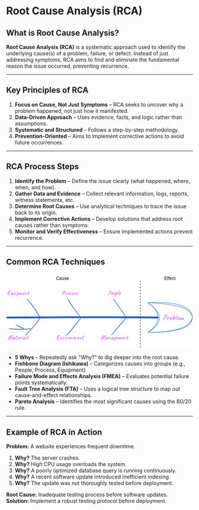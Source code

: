 # Root Cause Analysis (RCA)

## What is Root Cause Analysis?

**Root Cause Analysis (RCA)** is a systematic approach used to identify the underlying cause(s) of a problem, failure, or defect. Instead of just addressing symptoms, RCA aims to find and eliminate the fundamental reason the issue occurred, preventing recurrence.

---

## Key Principles of RCA

1. **Focus on Cause, Not Just Symptoms** – RCA seeks to uncover why a problem happened, not just how it manifested.
2. **Data-Driven Approach** – Uses evidence, facts, and logic rather than assumptions.
3. **Systematic and Structured** – Follows a step-by-step methodology.
4. **Prevention-Oriented** – Aims to implement corrective actions to avoid future occurrences.

---

## RCA Process Steps

1. **Identify the Problem** – Define the issue clearly (what happened, where, when, and how).
2. **Gather Data and Evidence** – Collect relevant information, logs, reports, witness statements, etc.
3. **Determine Root Causes** – Use analytical techniques to trace the issue back to its origin.
4. **Implement Corrective Actions** – Develop solutions that address root causes rather than symptoms.
5. **Monitor and Verify Effectiveness** – Ensure implemented actions prevent recurrence.

---

## Common RCA Techniques

![Ishiwaka (fishbone) diagram](/images/diagrams/fishbone-diagram-ishikawa.png)

- **5 Whys** – Repeatedly ask "Why?" to dig deeper into the root cause.
- **Fishbone Diagram (Ishikawa)** – Categorizes causes into groups (e.g., People, Process, Equipment).
- **Failure Mode and Effects Analysis (FMEA)** – Evaluates potential failure points systematically.
- **Fault Tree Analysis (FTA)** – Uses a logical tree structure to map out cause-and-effect relationships.
- **Pareto Analysis** – Identifies the most significant causes using the 80/20 rule.

---

## Example of RCA in Action

**Problem:** A website experiences frequent downtime.

1. **Why?** The server crashes.
2. **Why?** High CPU usage overloads the system.
3. **Why?** A poorly optimized database query is running continuously.
4. **Why?** A recent software update introduced inefficient indexing.
5. **Why?** The update was not thoroughly tested before deployment.

**Root Cause:** Inadequate testing process before software updates.  
**Solution:** Implement a robust testing protocol before deployment.
